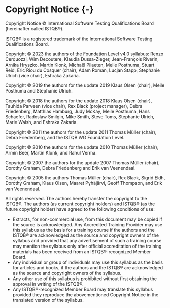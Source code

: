 # Copyright Notice {-}

Copyright Notice © International Software Testing Qualifications Board (hereinafter called ISTQB®).

ISTQB® is a registered trademark of the International Software Testing Qualifications Board.

Copyright © 2023 the authors of the Foundation Level v4.0 syllabus: Renzo Cerquozzi, Wim Decoutere, Klaudia Dussa-Zieger, Jean-François Riverin, Arnika Hryszko, Martin Klonk, Michaël Pilaeten, Meile Posthuma, Stuart Reid, Eric Riou du Cosquer (chair), Adam Roman, Lucjan Stapp, Stephanie Ulrich (vice chair), Eshraka Zakaria.

Copyright © 2019 the authors for the update 2019 Klaus Olsen (chair), Meile Posthuma and Stephanie Ulrich.

Copyright © 2018 the authors for the update 2018 Klaus Olsen (chair), Tauhida Parveen (vice chair), Rex Black (project manager), Debra Friedenberg, Matthias Hamburg, Judy McKay, Meile Posthuma, Hans Schaefer, Radoslaw Smilgin, Mike Smith, Steve Toms, Stephanie Ulrich, Marie Walsh, and Eshraka Zakaria.

Copyright © 2011 the authors for the update 2011 Thomas Müller (chair), Debra Friedenberg, and the ISTQB WG Foundation Level.

Copyright © 2010 the authors for the update 2010 Thomas Müller (chair), Armin Beer, Martin Klonk, and Rahul Verma.

Copyright © 2007 the authors for the update 2007 Thomas Müller (chair), Dorothy Graham, Debra Friedenberg and Erik van Veenendaal.

Copyright © 2005 the authors Thomas Müller (chair), Rex Black, Sigrid Eldh, Dorothy Graham, Klaus Olsen, Maaret Pyhäjärvi, Geoff Thompson, and Erik van Veenendaal.

All rights reserved. The authors hereby transfer the copyright to the ISTQB®. The authors (as current copyright holders) and ISTQB® (as the future copyright holder) have agreed to the following conditions of use:

- Extracts, for non-commercial use, from this document may be copied if the source is acknowledged. Any Accredited Training Provider may use this syllabus as the basis for a training course if the  authors and the ISTQB® are acknowledged as the source and copyright owners of the syllabus and provided that any advertisement of such a training course may mention the syllabus only after official accreditation of the training materials has been received from an ISTQB®-recognized Member Board.
- Any individual or group of individuals may use this syllabus as the basis for articles and books, if the authors and the ISTQB® are acknowledged as the source and copyright owners of the syllabus.
- Any other use of this syllabus is prohibited without first obtaining the approval in writing of the ISTQB®.
- Any ISTQB®-recognized Member Board may translate this syllabus provided they reproduce the
abovementioned Copyright Notice in the translated version of the syllabus.
